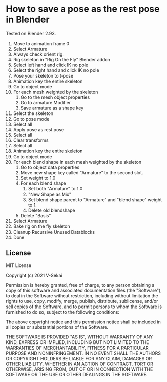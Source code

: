# How to save a pose as the rest pose in Blender

Tested on Blender 2.93.

1. Move to animation frame 0
1. Select Armature
1. Always check orient rig.
1. Rig skeleton in "Rig On the Fly" Blender addon
1. Select left hand and click IK no pole
1. Select the right hand and click IK no pole
1. Pose your skeleton to t-pose
1. Animation key the entire skeleton
1. Go to object mode
1. For each mesh weighted by the skeleton
    1. Go to the mesh object properties
    1. Go to armature Modifier
    1. Save armature as a shape key
1. Select the skeleton
1. Go to pose mode
1. Select all
1. Apply pose as rest pose
1. Select all
1. Clear transforms
1. Select all
1. Animation key the entire skeleton
1. Go to object mode
1. For each blend shape in each mesh weighted by the skeleton
    1. Go to object data properties
    1. Move new shape key called "Armature" to the second slot.
    1. Set weight to 1.0
    1. For each blend shape
        1. Set both "Armature" to 1.0
        3. "New Shape as Mix"
        2. Set blend shape parent to "Armature" and "blend shape" weight to 1.
        4. Delete old blendshape
    2. Delete "Basis"
4. Select Armature
5. Bake rig on the fly skeleton
6. Cleanup Recursive Unused Datablocks
7. Done

## License

MIT License

Copyright (c) 2021 V-Sekai

Permission is hereby granted, free of charge, to any person obtaining a copy
of this software and associated documentation files (the "Software"), to deal
in the Software without restriction, including without limitation the rights
to use, copy, modify, merge, publish, distribute, sublicense, and/or sell
copies of the Software, and to permit persons to whom the Software is
furnished to do so, subject to the following conditions:

The above copyright notice and this permission notice shall be included in all
copies or substantial portions of the Software.

THE SOFTWARE IS PROVIDED "AS IS", WITHOUT WARRANTY OF ANY KIND, EXPRESS OR
IMPLIED, INCLUDING BUT NOT LIMITED TO THE WARRANTIES OF MERCHANTABILITY,
FITNESS FOR A PARTICULAR PURPOSE AND NONINFRINGEMENT. IN NO EVENT SHALL THE
AUTHORS OR COPYRIGHT HOLDERS BE LIABLE FOR ANY CLAIM, DAMAGES OR OTHER
LIABILITY, WHETHER IN AN ACTION OF CONTRACT, TORT OR OTHERWISE, ARISING FROM,
OUT OF OR IN CONNECTION WITH THE SOFTWARE OR THE USE OR OTHER DEALINGS IN THE
SOFTWARE.
